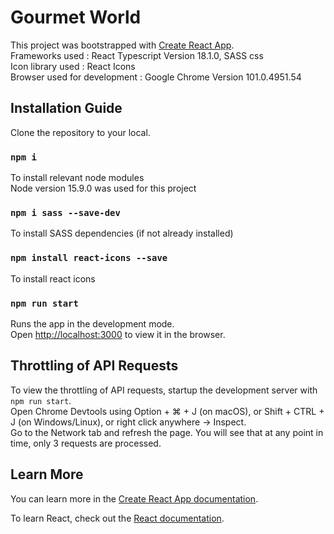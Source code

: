 # Gourmet World

This project was bootstrapped with [Create React App](https://github.com/facebook/create-react-app).\
Frameworks used : React Typescript Version 18.1.0, SASS css\
Icon library used : React Icons\
Browser used for development : Google Chrome Version 101.0.4951.54

## Installation Guide

Clone the repository to your local.

### `npm i`

To install relevant node modules\
Node version 15.9.0 was used for this project

### `npm i sass --save-dev`

To install SASS dependencies (if not already installed)

### `npm install react-icons --save`

To install react icons

### `npm run start`

Runs the app in the development mode.\
Open [http://localhost:3000](http://localhost:3000) to view it in the browser.

## Throttling of API Requests

To view the throttling of API requests, startup the development server with `npm run start`.\
Open Chrome Devtools using Option + ⌘ + J (on macOS), or Shift + CTRL + J (on Windows/Linux), or right click anywhere -> Inspect.\
Go to the Network tab and refresh the page. You will see that at any point in time, only 3 requests are processed.

## Learn More

You can learn more in the [Create React App documentation](https://facebook.github.io/create-react-app/docs/getting-started).

To learn React, check out the [React documentation](https://reactjs.org/).
